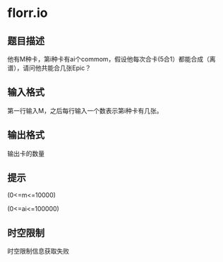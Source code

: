 # florr.io

## 题目描述

他有M种卡，第i种卡有ai个commom，假设他每次合卡(5合1）都能合成（离谱），请问他共能合几张Epic？

## 输入格式

第一行输入M，之后每行输入一个数表示第i种卡有几张。

## 输出格式

输出卡的数量

## 提示


(0<=m<=10000)

(0<=ai<=100000)

## 时空限制

时空限制信息获取失败
